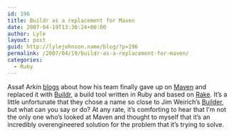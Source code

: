 ```yaml
---
id: 196
title: Buildr as a replacement for Maven
date: 2007-04-19T13:38:24+00:00
author: Lyle
layout: post
guid: http://lylejohnson.name/blog/?p=196
permalink: /2007/04/19/buildr-as-a-replacement-for-maven/
categories:
  - Ruby
---
```

Assaf Arkin [blogs](http://blog.labnotes.org/2007/04/18/introducing-buildr-or-how-we-cured-our-maven-blues/ "Introducing Buildr, or how we cured our Maven blues") about how his team finally gave up on [Maven](http://maven.apache.org/ "Maven Home Page") and replaced it with [Buildr](http://buildr.rubyforge.org/ "Buildr Home Page"), a build tool written in Ruby and based on [Rake](http://rake.rubyforge.org/ "Rake Home Page"). It&#8217;s a little unfortunate that they chose a name so close to Jim Weirich&#8217;s [Builder](http://builder.rubyforge.org/ "Builder Home Page"), but what can you say or do? At any rate, it&#8217;s comforting to hear that I&#8217;m not the only one who&#8217;s looked at Maven and thought to myself that it&#8217;s an incredibly overengineered solution for the problem that it&#8217;s trying to solve.